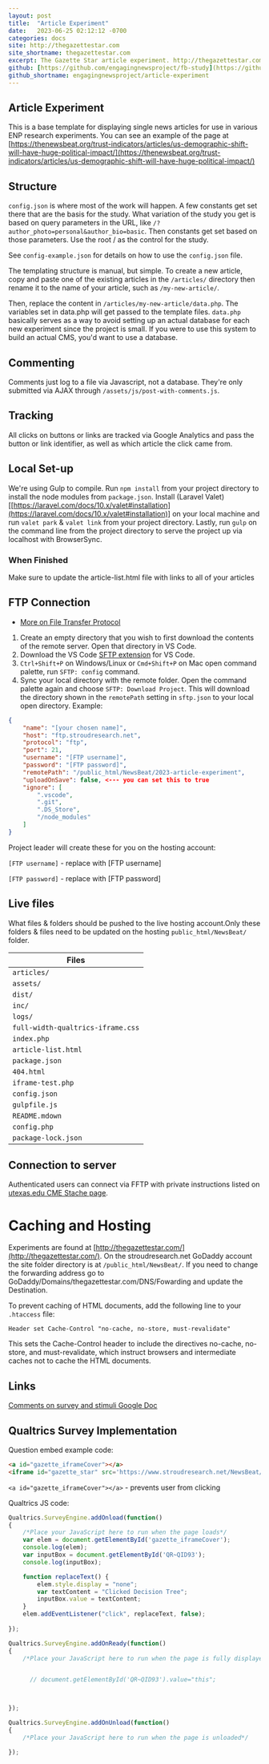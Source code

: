 ```yaml
---
layout: post
title:  "Article Experiment"
date:   2023-06-25 02:12:12 -0700
categories: docs
site: http://thegazettestar.com
site_shortname: thegazettestar.com
excerpt: The Gazette Star article experiment. http://thegazettestar.com/
github: [https://github.com/engagingnewsproject/fb-study](https://github.com/engagingnewsproject/article-experiment)
github_shortname: engagingnewsproject/article-experiment
---
```


## Article Experiment <a href="#article-experiment" id="article-experiment"></a>

This is a base template for displaying single news articles for use in various ENP research experiments. You can see an example of the page at [https://thenewsbeat.org/trust-indicators/articles/us-demographic-shift-will-have-huge-political-impact/](https://thenewsbeat.org/trust-indicators/articles/us-demographic-shift-will-have-huge-political-impact/)

## Structure <a href="#structure" id="structure"></a>

`config.json` is where most of the work will happen. A few constants get set there that are the basis for the study. What variation of the study you get is based on query parameters in the URL, like `/?author_photo=personal&author_bio=basic`. Then constants get set based on those parameters. Use the root / as the control for the study.

See `config-example.json` for details on how to use the `config.json` file.

The templating structure is manual, but simple. To create a new article, copy and paste one of the existing articles in the `/articles/` directory then rename it to the name of your article, such as `/my-new-article/`.

Then, replace the content in `/articles/my-new-article/data.php`. The variables set in data.php will get passed to the template files. `data.php` basically serves as a way to avoid setting up an actual database for each new experiment since the project is small. If you were to use this system to build an actual CMS, you'd want to use a database.

## Commenting <a href="#commenting" id="commenting"></a>

Comments just log to a file via Javascript, not a database. They're only submitted via AJAX through `/assets/js/post-with-comments.js`.

## Tracking <a href="#tracking" id="tracking"></a>

All clicks on buttons or links are tracked via Google Analytics and pass the button or link identifier, as well as which article the click came from.

## Local Set-up <a href="#local-set-up" id="local-set-up"></a>

We're using Gulp to compile. Run `npm install` from your project directory to install the node modules from `package.json`. Install (Laravel Valet)\[[https://laravel.com/docs/10.x/valet#installation](https://laravel.com/docs/10.x/valet#installation)] on your local machine and run `valet park` & `valet link` from your project directory. Lastly, run `gulp` on the command line from the project directory to serve the project up via localhost with BrowserSync.

### When Finished

Make sure to update the article-list.html file with links to all of your articles

## FTP Connection <a href="#ftp-connection" id="ftp-connection"></a>

  * [More on File Transfer Protocol](https://wpengine.com/support/sftp/?\_gl=1\*xsahx9\*\_ga\*MTUyNTgyMTM0MS4xNjc2NDIwODk4\*\_ga\_9HX6WG40N2\*MTY4MTI1MDk0MS4xNi4xLjE2ODEyNTEyMzMuMC4wLjA.)

1. Create an empty directory that you wish to first download the contents of the remote server. Open that directory in VS Code.
2. Download the VS Code [SFTP extension](https://marketplace.visualstudio.com/items?itemName=Natizyskunk.sftp) for VS Code.
3. `Ctrl+Shift+P` on Windows/Linux or `Cmd+Shift+P` on Mac open command palette, run `SFTP: config` command.
4. Sync your local directory with the remote folder. Open the command palette again and choose `SFTP: Download Project`. This will download the directory shown in the `remotePath` setting in `sftp.json` to your local open directory. Example:

```json
{
    "name": "[your chosen name]",
    "host": "ftp.stroudresearch.net",
    "protocol": "ftp",
    "port": 21,
    "username": "[FTP username]",
    "password": "[FTP password]",
    "remotePath": "/public_html/NewsBeat/2023-article-experiment",
    "uploadOnSave": false, <--- you can set this to true
    "ignore": [
        ".vscode",
        ".git",
        ".DS_Store",
        "/node_modules"
    ]
}
```

Project leader will create these for you on the hosting account:

`[FTP username]` - replace with \[FTP username]

`[FTP password]` - replace with \[FTP password]

## Live files <a href="#live-files" id="live-files"></a>

What files & folders should be pushed to the live hosting account.Only these folders & files need to be updated on the hosting `public_html/NewsBeat/` folder.

| Files                             |
| --------------------------------- |
| `articles/`                       |
| `assets/`                         |
| `dist/`                           |
| `inc/`                            |
| `logs/`                           |
| `full-width-qualtrics-iframe.css` |
| `index.php`                       |
| `article-list.html`               |
| `package.json`                    |
| `404.html`                        |
| `iframe-test.php`                 |
| `config.json`                     |
| `gulpfile.js`                     |
| `README.mdown`                    |
| `config.php`                      |
| `package-lock.json`               |

## Connection to server <a href="#connection-to-server" id="connection-to-server"></a>

Authenticated users can connect via FFTP with private instructions listed on [utexas.edu CME Stache page](https://stache.utexas.edu/entry/fa08b2fb7a018a2093081df086bae0a0).


# Caching and Hosting <a href="#caching-and-hosting" id="caching-and-hosting"></a>

Experiments are found at [http://thegazettestar.com/](http://thegazettestar.com/). On the stroudresearch.net GoDaddy account the site folder directory is at `/public_html/NewsBeat/`. If you need to change the forwarding address go to GoDaddy/Domains/thegazettestar.com/DNS/Fowarding and update the Destination.

To prevent caching of HTML documents, add the following line to your `.htaccess` file:

```arduino
Header set Cache-Control "no-cache, no-store, must-revalidate"
```

This sets the Cache-Control header to include the directives no-cache, no-store, and must-revalidate, which instruct browsers and intermediate caches not to cache the HTML documents.

## Links <a href="#links" id="links"></a>

[Comments on survey and stimuli Google Doc](https://docs.google.com/document/d/1j8SlXP\_sLz9LwzK7Z4BkSnFqQ3n1DscvOzE-bsCNVpA/edit)

## Qualtrics Survey Implementation

Question embed example code:
```html
<a id="gazette_iframeCover"></a>
<iframe id="gazette_star" src='https://www.stroudresearch.net/NewsBeat/2023-article-experiment/articles/solidarity/?explain_box=none' style='height: 1715px; width: 750px; margin-left: auto; margin-right: auto;border:0;'></iframe>
```

`<a id="gazette_iframeCover"></a>` - prevents user from clicking

Qualtrics JS code:

```javascript
Qualtrics.SurveyEngine.addOnload(function()
{
	/*Place your JavaScript here to run when the page loads*/
	var elem = document.getElementById('gazette_iframeCover');
	console.log(elem);
	var inputBox = document.getElementById('QR~QID93');
	console.log(inputBox);

	function replaceText() {
		elem.style.display = "none";
		var textContent = "Clicked Decision Tree";
		inputBox.value = textContent;
	}
	elem.addEventListener("click", replaceText, false);
	
});

Qualtrics.SurveyEngine.addOnReady(function()
{
	/*Place your JavaScript here to run when the page is fully displayed*/


	  // document.getElementById('QR~QID93').value="this";



});

Qualtrics.SurveyEngine.addOnUnload(function()
{
	/*Place your JavaScript here to run when the page is unloaded*/

});
```
